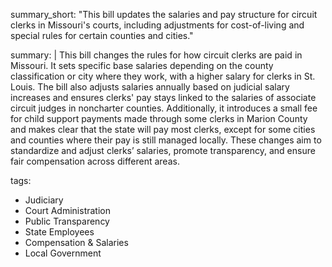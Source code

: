 summary_short: "This bill updates the salaries and pay structure for circuit clerks in Missouri's courts, including adjustments for cost-of-living and special rules for certain counties and cities."

summary: |
  This bill changes the rules for how circuit clerks are paid in Missouri. It sets specific base salaries depending on the county classification or city where they work, with a higher salary for clerks in St. Louis. The bill also adjusts salaries annually based on judicial salary increases and ensures clerks' pay stays linked to the salaries of associate circuit judges in noncharter counties. Additionally, it introduces a small fee for child support payments made through some clerks in Marion County and makes clear that the state will pay most clerks, except for some cities and counties where their pay is still managed locally. These changes aim to standardize and adjust clerks’ salaries, promote transparency, and ensure fair compensation across different areas.

tags:
  - Judiciary
  - Court Administration
  - Public Transparency
  - State Employees
  - Compensation & Salaries
  - Local Government
